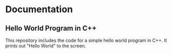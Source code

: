 # Documentation
## Hello World Program in C++

This repository includes the code for a simple hello world program in C++. It prints out "Hello World" to the screen.
